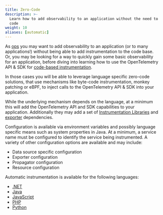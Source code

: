 ```yaml
---
title: Zero-Code
description: >-
  Learn how to add observability to an application without the need to touch the
  code
weight: 10
aliases: [automatic]
---
```


As [ops](/docs/getting-started/ops/) you may want to add observability to an
application (or to many applications!) without being able to add instrumentation
to the code base. Or, you may be looking for a way to quickly gain some basic
observability for an application, before diving into learning how to use the
OpenTelemetry API & SDK for
[code-based instrumentation](/docs/concepts/instrumentation/code-based).

In those cases you will be able to leverage language specific zero-code
solutions, that use mechanisms like byte-code instrumentation, monkey patching
or eBPF, to inject calls to the OpenTelemetry API & SDK into your application.

While the underlying mechanism depends on the language, at a minimum this will
add the OpenTelemetry API and SDK capabilities to your application. Additionally
they may add a set of
[Instrumentation Libraries](/docs/concepts/instrumentation/libraries) and
[exporter](/docs/concepts/components/#exporters) dependencies.

Configuration is available via environment variables and possibly language
specific means such as system properties in Java. At a minimum, a service name
must be configured to identify the service being instrumented. A variety of
other configuration options are available and may include:

- Data source specific configuration
- Exporter configuration
- Propagator configuration
- Resource configuration

Automatic instrumentation is available for the following languages:

- [.NET](/docs/languages/net/automatic/)
- [Java](/docs/languages/java/automatic/)
- [JavaScript](/docs/languages/js/automatic/)
- [PHP](/docs/languages/php/automatic/)
- [Python](/docs/languages/python/automatic/)
